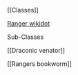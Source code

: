 [[Classes]]

[Ranger wikidot](https://dnd5e.wikidot.com/ranger)

Sub-Classes

[[Draconic venator]]

[[Rangers bookworm]]